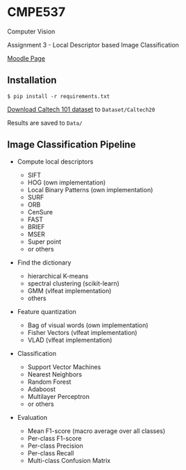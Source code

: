 # CMPE537
Computer Vision

Assignment 3 - Local Descriptor based Image Classification

[Moodle Page](https://moodle.boun.edu.tr/mod/assign/view.php?id=313570)

## Installation

    $ pip install -r requirements.txt

[Download Caltech 101 dataset](https://drive.google.com/drive/folders/1hwfdetoGWqt0jdePmQvLska1ccEeBHOe?usp=sharing)
to `Dataset/Caltech20`

Results are saved to `Data/`

## Image Classification Pipeline

- Compute local descriptors

  - SIFT
  - HOG (own implementation)
  - Local Binary Patterns (own implementation)
  - SURF
  - ORB
  - CenSure
  - FAST
  - BRIEF
  - MSER
  - Super point
  - or others

- Find the dictionary

  - hierarchical K-means
  - spectral clustering (scikit-learn)
  - GMM (vlfeat implementation)
  - others

- Feature quantization

  - Bag of visual words (own implementation)
  - Fisher Vectors (vlfeat implementation)
  - VLAD (vlfeat implementation)

- Classification

  - Support Vector Machines
  - Nearest Neighbors
  - Random Forest
  - Adaboost
  - Multilayer Perceptron
  - or others

- Evaluation

  - Mean F1-score (macro average over all classes)
  - Per-class F1-score
  - Per-class Precision
  - Per-class Recall
  - Multi-class Confusion Matrix
